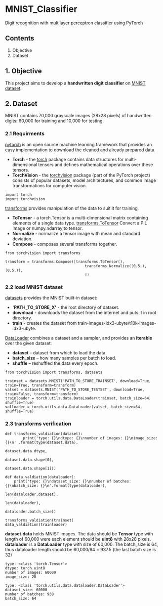 # MNIST_Classifier
Digit recognition with multilayer perceptron classifier using PyTorch 

## Contents
1. Objective
2. Dataset


## 1. Objective
This project aims to develop a **handwritten digit classifier** on [MNIST dataset](http://yann.lecun.com/exdb/mnist/).

## 2. Dataset
MNIST contains 70,000 grayscale images (28x28 pixels) of handwritten digits: 60,000 for training and 10,000 for testing. 
###  2.1 Requirments 
[pytorch](https://pytorch.org/docs/stable/index.html) is an open source machine learning framework that provides an easy implementation to download the cleaned and already prepared data.
- **Torch** - the [torch](https://pytorch.org/docs/stable/torch.html) package contains data structures for multi-dimensional tensors and defines mathematical operations over these tensors.
- **TorchVision** - the [torchvision](https://pytorch.org/vision/stable/index.html#torchvision) package (part of the PyTorch project) consists of popular datasets, model architectures, and common image transformations for computer vision.

```
import torch
import torchvision 
```
[transforms](https://pytorch.org/tutorials/beginner/basics/transforms_tutorial.html) provides manipulation of the data to suit it for training.  
- **ToTensor** - a torch.Tensor is a multi-dimensional matrix containing elements of a single data type. [transforms.ToTensor](https://pytorch.org/vision/main/generated/torchvision.transforms.ToTensor.html) Convert a PIL Image or numpy.ndarray to tensor.
- **Normalize** - normalize a tensor image with mean and standard deviation.
- **Compose** - composes several transforms together.

```
from torchvision import transforms

transform = transforms.Compose([transforms.ToTensor(),
                                    transforms.Normalize((0.5,), (0.5,)),
                                    ]) 
```

###  2.2 load MNIST dataset
[datasets](https://pytorch.org/vision/stable/datasets.html) provides the MNIST built-in dataset:
- **'PATH_TO_STORE_X'** - the root directory of dataset.
- **download** - downloads the dataset from the internet and puts it in root directory.  
- **train** - creates the dataset from  train-images-idx3-ubyte/t10k-images-idx3-ubyte. 

[DataLoader](https://pytorch.org/docs/stable/data.html#torch.utils.data.DataLoader) combines a dataset and a sampler, and provides an **iterable** over the given dataset:
- **dataset** – dataset from which to load the data.
- **batch_size** – how many samples per batch to load.
- **shuffle** – reshuffled the data every epoch.

```
from torchvision import transforms, datasets

trainset = datasets.MNIST('PATH_TO_STORE_TRAINSET', download=True, train=True, transform=transform)
valset = datasets.MNIST('PATH_TO_STORE_TESTSET', download=True, train=False, transform=transform)
trainloader = torch.utils.data.DataLoader(trainset, batch_size=64, shuffle=True)
valloader = torch.utils.data.DataLoader(valset, batch_size=64, shuffle=True)
```

###  2.3 transforms verification


```
def transforms_valdiation(dataset):
        print('type: {}\ndtype: {}\nnumber of images: {}\nimage_size: {}\n' .format(type(dataset.data),
                                                                            dataset.data.dtype,
                                                                            dataset.data.shape[0],
                                                                            dataset.data.shape[1]))

def data_valdiation(dataloader):
    print('type: {}\ndataset_size: {}\nnumber of batches: {}\nbatch_size: {}\n'.format(type(dataloader),
                                                                                len(dataloader.dataset),
                                                                                len(dataloader),
                                                                                dataloader.batch_size))

transforms_valdiation(trainset)
data_valdiation(trainloader)

```

**dataset.data** holds MNIST images. The data should be **Tensor** type with length of 60,000 were each element should be **uint8** with 28x28 pixels.
**dataloader** is a **DataLoader** type with size of 60,000. The batch_size is 64, thus dataloader length should be 60,000/64 = 937.5 (the last batch size is 32)

```
type: <class 'torch.Tensor'>
dtype: torch.uint8
number of images: 60000
image_size: 28

type: <class 'torch.utils.data.dataloader.DataLoader'>
dataset_size: 60000
number of batches: 938
batch_size: 64
```








